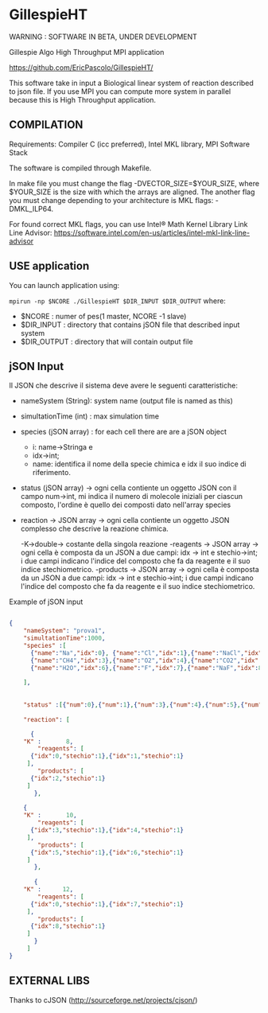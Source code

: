 GillespieHT
===========

WARNING : SOFTWARE IN BETA, UNDER DEVELOPMENT

Gillespie Algo High Throughput MPI application

https://github.com/EricPascolo/GillespieHT/

This software take in input a Biological linear system of reaction described to json file.
If you use MPI you can compute more system in parallel because this is High Throughput application.

COMPILATION
-----------

Requirements: Compiler C (icc preferred), Intel MKL library, MPI Software Stack

The software is compiled through Makefile.

In make file you must change the flag -DVECTOR_SIZE=$YOUR_SIZE, where $YOUR_SIZE is the size 
with which the arrays are aligned. The another flag you must change depending to your architecture
is MKL flags: -DMKL_ILP64.

For found correct MKL flags, you can use Intel® Math Kernel Library Link Line Advisor:
https://software.intel.com/en-us/articles/intel-mkl-link-line-advisor

USE application
---------------

You can launch application using:

`
mpirun -np $NCORE ./GillespieHT $DIR_INPUT $DIR_OUTPUT
`
where:

- $NCORE : numer of pes(1 master, NCORE -1 slave)
- $DIR_INPUT : directory that contains jSON file that described input system
- $DIR_OUTPUT : directory that will contain output file

jSON Input
------

Il JSON che descrive il sistema deve avere le seguenti caratteristiche:

* nameSystem (String): system name (output file is named as this)
* simultationTime (int) : max simulation time
* species (jSON array) : for each cell there are are a jSON object 
  - i: name->Stringa e 
  - idx->int; 
  - name: identifica il nome della specie chimica e idx il suo indice di riferimento.
* status (jSON array) -> ogni cella contiente un oggetto JSON con il campo num->int, mi indica il numero di molecole iniziali per ciascun composto, l'ordine è quello dei composti dato nell'array species
* reaction -> JSON array -> ogni cella contiente un oggetto JSON complesso che descrive la reazione chimica.

  -K->double-> costante della singola reazione
  -reagents -> JSON array -> ogni cella è composta da un JSON a due campi: idx -> int e stechio->int; i due campi indicano l'indice del 		composto che fa da reagente e il suo indice stechiometrico.
  -products -> JSON array -> ogni cella è composta da un JSON a due campi: idx -> int e stechio->int; i due campi indicano l'indice del 		composto che fa da reagente e il suo indice stechiometrico.





Example of jSON input



```json

{
    "nameSystem": "prova1", 
    "simultationTime":1000,
    "species" :[
	  {"name":"Na","idx":0}, {"name":"Cl","idx":1},{"name":"NaCl","idx":2},
	  {"name":"CH4","idx":3},{"name":"O2","idx":4},{"name":"CO2","idx":5},
	  {"name":"H2O","idx":6},{"name":"F","idx":7},{"name":"NaF","idx":8}
    
    ],
    
    
    "status" :[{"num":0},{"num":1},{"num":3},{"num":4},{"num":5},{"num":6},{"num":7},{"num":8},{"num":9}],
    
    "reaction": [

      {  
 	"K" :       8,
        "reagents": [
	  {"idx":0,"stechio":1},{"idx":1,"stechio":1}   
	 ], 
        "products": [
	  {"idx":2,"stechio":1}   
	 ]
       },
	
	{ 
 	"K" :       10,
        "reagents": [
	  {"idx":3,"stechio":1},{"idx":4,"stechio":1}   
	 ], 
        "products": [
	  {"idx":5,"stechio":1},{"idx":6,"stechio":1}    
	 ]
       },
       
       { 
 	"K" :      12,
        "reagents": [
	  {"idx":0,"stechio":1},{"idx":7,"stechio":1}   
	 ], 
        "products": [
	  {"idx":8,"stechio":1}    
	 ]
       }
     ]
}

```






EXTERNAL LIBS
-------------

Thanks to cJSON (http://sourceforge.net/projects/cjson/)